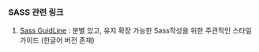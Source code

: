 ### SASS 관련 링크 

1. [Sass GuidLine](https://sass-guidelin.es/ko/)
  : 분별 있고, 유지 확장 가능한 Sass작성을 위한 주관적인 스타일 가이드 (한글어 버전 존재)
